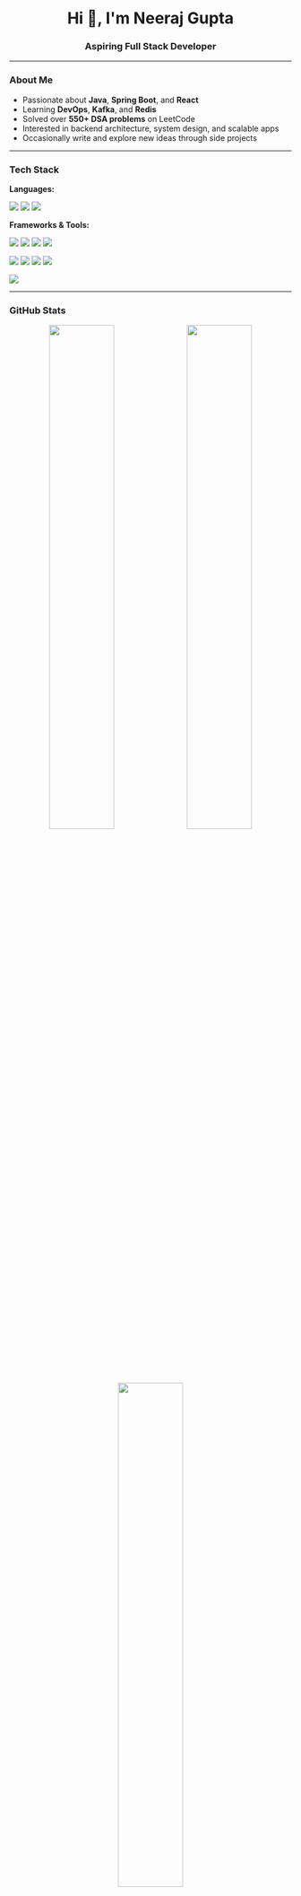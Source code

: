 <h1 align="center">Hi 👋, I'm Neeraj Gupta</h1>
<h3 align="center">Aspiring Full Stack Developer</h3>

---

### About Me

- Passionate about **Java**, **Spring Boot**, and **React**
- Learning **DevOps**, **Kafka**, and **Redis**
- Solved over **550+ DSA problems** on LeetCode
- Interested in backend architecture, system design, and scalable apps
- Occasionally write and explore new ideas through side projects

---

### Tech Stack

**Languages:**  
<p>
  <img src="https://img.shields.io/badge/Java-ED8B00?style=flat&logo=java&logoColor=white" />
  <img src="https://img.shields.io/badge/JavaScript-F7DF1E?style=flat&logo=javascript&logoColor=black" />
  <img src="https://img.shields.io/badge/TypeScript-007ACC?style=flat&logo=typescript&logoColor=white" />
</p>

**Frameworks & Tools:**  
<p>
  <img src="https://img.shields.io/badge/Spring_Boot-6DB33F?style=flat&logo=spring-boot&logoColor=white" />
  <img src="https://img.shields.io/badge/React-20232A?style=flat&logo=react&logoColor=61DAFB" />
  <img src="https://img.shields.io/badge/Next.js-000000?style=flat&logo=nextdotjs&logoColor=white" />
  <img src="https://img.shields.io/badge/MySQL-00000F?style=flat&logo=mysql&logoColor=white" />
</p>
<p>
  <img src="https://img.shields.io/badge/MongoDB-4EA94B?style=flat&logo=mongodb&logoColor=white" />
  <img src="https://img.shields.io/badge/Redis-DC382D?style=flat&logo=redis&logoColor=white" />
  <img src="https://img.shields.io/badge/Apache_Kafka-231F20?style=flat&logo=apache-kafka" />
  <img src="https://img.shields.io/badge/Docker-2496ED?style=flat&logo=docker&logoColor=white" />
</p>
<p>
  <img src="https://img.shields.io/badge/Git-F05032?style=flat&logo=git&logoColor=white" />
</p>



---

### GitHub Stats

<p align="center">
  <img src="https://github-readme-stats.vercel.app/api?username=NeerajGupta23&show_icons=true&theme=tokyonight" width="48%" />
  <img src="https://github-readme-streak-stats.herokuapp.com?user=NeerajGupta23&theme=tokyonight" width="48%" />
</p>

<p align="center">
  <img src="https://github-readme-stats.vercel.app/api/top-langs/?username=NeerajGupta23&layout=compact&theme=tokyonight" width="48%" />
</p>

---

### Connect with Me

- LinkedIn: [linkedin.com/in/neerajgupta23](https://linkedin.com/in/neerajgupta23)
- Email: [230803neeraj@gmail.com](mailto:230803neeraj@gmail.com)

